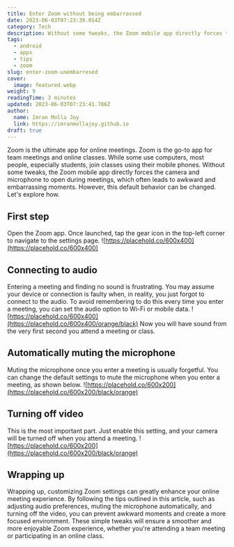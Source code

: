 ```yaml
---
title: Enter Zoom without being embarrassed
date: 2023-06-03T07:23:39.014Z
category: Tech
description: Without some tweaks, the Zoom mobile app directly forces the camera and microphone to open during meetings, which often leads to awkward and embarrassing moments. However, this default behavior can be changed. Let's explore how.
tags:
  - android
  - apps
  - tips
  - zoom
slug: enter-zoom-unembarresed
cover:
  image: featured.webp
weight: 9
readingTime: 3 minutes
updated: 2023-06-03T07:23:41.786Z
author:
  name: Imran Molla Joy
  link: https://imranmollajoy.github.io
draft: true
---
```


Zoom is the ultimate app for online meetings. Zoom is the go-to app for team meetings and online classes. While some use computers, most people, especially students, join classes using their mobile phones. Without some tweaks, the Zoom mobile app directly forces the camera and microphone to open during meetings, which often leads to awkward and embarrassing moments. However, this default behavior can be changed. Let's explore how.

## First step

Open the Zoom app. Once launched, tap the gear icon in the top-left corner to navigate to the settings page. ![https://placehold.co/600x400](https://placehold.co/600x400)

## Connecting to audio

Entering a meeting and finding no sound is frustrating. You may assume your device or connection is faulty when, in reality, you just forgot to connect to the audio. To avoid remembering to do this every time you enter a meeting, you can set the audio option to Wi-Fi or mobile data. ![https://placehold.co/600x400](https://placehold.co/600x400/orange/black)
Now you will have sound from the very first second you attend a meeting or class.

## Automatically muting the microphone

Muting the microphone once you enter a meeting is usually forgetful. You can change the default settings to mute the microphone when you enter a meeting, as shown below.
![https://placehold.co/600x200](https://placehold.co/600x200/black/orange)

## Turning off video

This is the most important part. Just enable this setting, and your camera will be turned off when you attend a meeting.
![https://placehold.co/600x200](https://placehold.co/600x200/black/orange)

## Wrapping up

Wrapping up, customizing Zoom settings can greatly enhance your online meeting experience. By following the tips outlined in this article, such as adjusting audio preferences, muting the microphone automatically, and turning off the video, you can prevent awkward moments and create a more focused environment. These simple tweaks will ensure a smoother and more enjoyable Zoom experience, whether you're attending a team meeting or participating in an online class.
